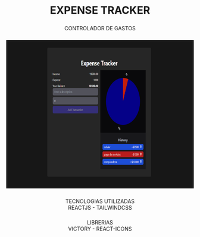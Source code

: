 <h1 align="center">EXPENSE TRACKER</h1>

###

<p align="center">CONTROLADOR DE GASTOS</p>

###

<div align="center">
  <img height="400" src="./src//assets/screenview.png"  />
</div>

###

<p align="center">TECNOLOGIAS UTILIZADAS<br>REACTJS - TAILWINDCSS</p>

###

<p align="center">LIBRERIAS <br>VICTORY - REACT-ICONS</p>

###